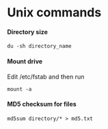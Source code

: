 # Unix commands

#### Directory size
```
du -sh directory_name
```

#### Mount drive
Edit /etc/fstab and then run
````
mount -a
````

#### MD5 checksum for files
````
md5sum directory/* > md5.txt
````

